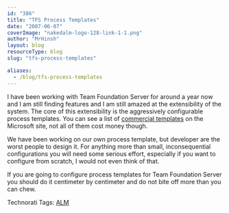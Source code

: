 ```yaml
---
id: "386"
title: "TFS Process Templates"
date: "2007-06-07"
coverImage: "nakedalm-logo-128-link-1-1.png"
author: "MrHinsh"
layout: blog
resourceType: blog
slug: "tfs-process-templates"

aliases:
  - /blog/tfs-process-templates
---
```


I have been working with Team Foundation Server for around a year now and I am still finding features and I am still amazed at the extensibility of the system. The core of this extensibility is the aggressively configurable process templates. You can see a list of [commercial templates](http://msdn2.microsoft.com/en-us/teamsystem/aa718801.aspx "Process Templates") on the Microsoft site, not all of them cost money though.

We have been working on our own process template, but developer are the worst people to design it. For anything more than small, inconsequential configurations you will need some serious effort, especially if you want to configure from scratch, I would not even think of that.

If you are going to configure process templates for Team Foundation Server you should do it centimeter by centimeter and do not bite off more than you can chew.

Technorati Tags: [ALM](http://technorati.com/tags/ALM)

